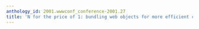 ```yaml
---
anthology_id: 2001.wwwconf_conference-2001.27
title: 'N for the price of 1: bundling web objects for more efficient content delivery'
---
```

